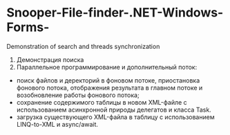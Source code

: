 # Snooper-File-finder-.NET-Windows-Forms-
Demonstration of search and threads synchronization

1. Демонстрация поиска
2. Параллельное программирование и дополнительный поток:
- поиск файлов и деректорий в фоновом потоке, приостановка фонового потока, отображения результата в главном потоке и возобновление   работы фонового потока;
- сохранение содержимого таблицы в новом XML-файле с использованием асинхронной природы делегатов и класса Task.
- загрузка существующего XML-файла в таблицу c использованием LINQ-to-XML и async/await.
